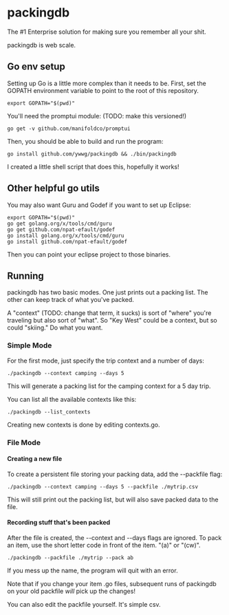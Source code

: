 # packingdb

The #1 Enterprise solution for making sure you remember all your shit.

packingdb is web scale.

## Go env setup

Setting up Go is a little more complex than it needs to be.  First, set the GOPATH environment
variable to point to the root of this repository.

```shell
export GOPATH="$(pwd)"
```

You'll need the promptui module: (TODO: make this versioned!)

```shell
go get -v github.com/manifoldco/promptui
```

Then, you should be able to build and run the program:

```shell
go install github.com/ywwg/packingdb && ./bin/packingdb
```

I created a little shell script that does this, hopefully it works!

## Other helpful go utils

You may also want Guru and Godef if you want to set up Eclipse:

```shell
export GOPATH="$(pwd)"
go get golang.org/x/tools/cmd/guru
go get github.com/npat-efault/godef
go install golang.org/x/tools/cmd/guru
go install github.com/npat-efault/godef
```

Then you can point your eclipse project to those binaries.

## Running

packingdb has two basic modes.  One just prints out a packing list.  The other can keep track of
what you've packed.

A "context" (TODO: change that term, it sucks) is sort of "where" you're traveling but also sort
of "what".  So "Key West" could be a context, but so could "skiing."  Do what you want.

### Simple Mode

For the first mode, just specify the trip context and a number of days:

```shell
./packingdb --context camping --days 5
```

This will generate a packing list for the camping context for a 5 day trip.

You can list all the available contexts like this:

```shell
./packingdb --list_contexts
```

Creating new contexts is done by editing contexts.go.

### File Mode


#### Creating a new file

To create a persistent file storing your packing data, add the --packfile flag:

```shell
./packingdb --context camping --days 5 --packfile ./mytrip.csv
```

This will still print out the packing list, but will also save packed data to the file.

#### Recording stuff that's been packed

After the file is created, the --context and --days flags are ignored.  To pack an item, use the
short letter code in front of the item.  "(a)" or "(cw)".

```shell
./packingdb --packfile ./mytrip --pack ab
```

If you mess up the name, the program will quit with an error.

Note that if you change your item .go files, subsequent runs of packingdb on your old packfile
*will* pick up the changes!

You can also edit the packfile yourself.  It's simple csv.

